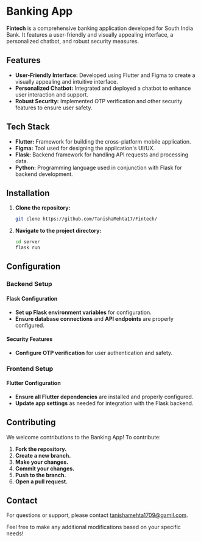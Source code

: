 # Banking App

**Fintech** is a comprehensive banking application developed for South India Bank. It features a user-friendly and visually appealing interface, a personalized chatbot, and robust security measures.

## Features

- **User-Friendly Interface:** Developed using Flutter and Figma to create a visually appealing and intuitive interface.
- **Personalized Chatbot:** Integrated and deployed a chatbot to enhance user interaction and support.
- **Robust Security:** Implemented OTP verification and other security features to ensure user safety.

## Tech Stack

- **Flutter:** Framework for building the cross-platform mobile application.
- **Figma:** Tool used for designing the application's UI/UX.
- **Flask:** Backend framework for handling API requests and processing data.
- **Python:** Programming language used in conjunction with Flask for backend development.

## Installation

1. **Clone the repository:**
   ```bash
   git clone https://github.com/TanishaMehta17/Fintech/


2. **Navigate to the project directory:**
   ```bash
   cd server
   flask run

## Configuration

### Backend Setup

#### Flask Configuration

- **Set up Flask environment variables** for configuration.
- **Ensure database connections** and **API endpoints** are properly configured.

#### Security Features

- **Configure OTP verification** for user authentication and safety.

### Frontend Setup

#### Flutter Configuration

- **Ensure all Flutter dependencies** are installed and properly configured.
- **Update app settings** as needed for integration with the Flask backend.

## Contributing

We welcome contributions to the Banking App! To contribute:

1. **Fork the repository.**
2. **Create a new branch.**
3. **Make your changes.**
4. **Commit your changes.**
5. **Push to the branch.**
6. **Open a pull request.**

## Contact

For questions or support, please contact [tanishamehta1709@gamil.com](mailto:tanishamehta1709@gmail.com).

Feel free to make any additional modifications based on your specific needs!

